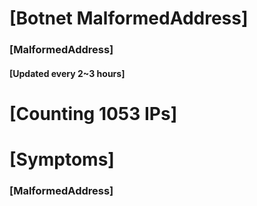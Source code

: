 # [Botnet MalformedAddress]
### [MalformedAddress]
#### [Updated every 2~3 hours]

# [Counting 1053 IPs]

# [Symptoms] 
###   [MalformedAddress]
